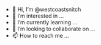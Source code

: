 - 👋 Hi, I’m @westcoastsnitch
- 👀 I’m interested in ...
- 🌱 I’m currently learning ...
- 💞️ I’m looking to collaborate on ...
- 📫 How to reach me ...

<!---
westcoastsnitch/westcoastsnitch is a ✨ special ✨ repository because its `README.md` (this file) appears on your GitHub profile.
You can click the Preview link to take a look at your changes.
--->
